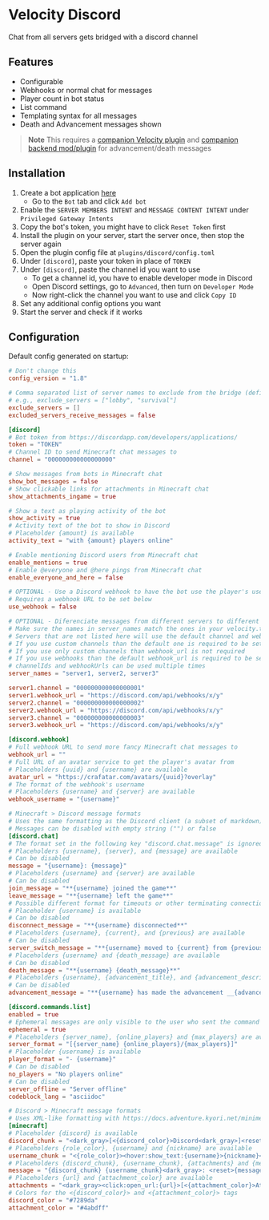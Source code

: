 # Velocity Discord

Chat from all servers gets bridged with a discord channel

## Features

- Configurable
- Webhooks or normal chat for messages
- Player count in bot status
- List command
- Templating syntax for all messages
- Death and Advancement messages shown

> **Note**
> This requires a [companion Velocity plugin](https://github.com/unilock/YepLib) and [companion backend mod/plugin](https://github.com/unilock/YepTwo) for advancement/death messages

## Installation

1. Create a bot application [here](https://discordapp.com/developers/applications/)
   - Go to the `Bot` tab and click `Add bot`
2. Enable the `SERVER MEMBERS INTENT` and `MESSAGE CONTENT INTENT` under `Privileged Gateway Intents`
3. Copy the bot's token, you might have to click `Reset Token` first
4. Install the plugin on your server, start the server once, then stop the server again
5. Open the plugin config file at `plugins/discord/config.toml`
6. Under `[discord]`, paste your token in place of `TOKEN`
7. Under `[discord]`, paste the channel id you want to use
   - To get a channel id, you have to enable developer mode in Discord
   - Open Discord settings, go to `Advanced`, then turn on `Developer Mode`
   - Now right-click the channel you want to use and click `Copy ID`
8. Set any additional config options you want
9. Start the server and check if it works

## Configuration

Default config generated on startup:

```toml
# Don't change this
config_version = "1.8"

# Comma separated list of server names to exclude from the bridge (defined under [servers] inside your velocity.toml)
# e.g., exclude_servers = ["lobby", "survival"]
exclude_servers = []
excluded_servers_receive_messages = false

[discord]
# Bot token from https://discordapp.com/developers/applications/
token = "TOKEN"
# Channel ID to send Minecraft chat messages to
channel = "000000000000000000"

# Show messages from bots in Minecraft chat
show_bot_messages = false
# Show clickable links for attachments in Minecraft chat
show_attachments_ingame = true

# Show a text as playing activity of the bot
show_activity = true
# Activity text of the bot to show in Discord
# Placeholder {amount} is available
activity_text = "with {amount} players online"

# Enable mentioning Discord users from Minecraft chat
enable_mentions = true
# Enable @everyone and @here pings from Minecraft chat
enable_everyone_and_here = false

# OPTIONAL - Use a Discord webhook to have the bot use the player's username and avatar when sending messages
# Requires a webhook URL to be set below
use_webhook = false

# OPTIONAL - Diferenciate messages from different servers to different channels and webhooks
# Make sure the names in server_names match the ones in your velocity.toml and before channel and webhook_url
# Servers that are not listed here will use the default channel and webhook_url
# If you use custom channels than the default one is required to be set
# If you use only custom channels than webhook_url is not required
# If you use webhooks than the default webhook_url is required to be set
# channelIds and webhookUrls can be used multiple times
server_names = "server1, server2, server3"

server1.channel = "000000000000000001"
server1.webhook_url = "https://discord.com/api/webhooks/x/y"
server2.channel = "000000000000000002"
server2.webhook_url = "https://discord.com/api/webhooks/x/y"
server3.channel = "000000000000000003"
server3.webhook_url = "https://discord.com/api/webhooks/x/y"

[discord.webhook]
# Full webhook URL to send more fancy Minecraft chat messages to
webhook_url = ""
# Full URL of an avatar service to get the player's avatar from
# Placeholders {uuid} and {username} are available
avatar_url = "https://crafatar.com/avatars/{uuid}?overlay"
# The format of the webhook's username
# Placeholders {username} and {server} are available
webhook_username = "{username}"

# Minecraft > Discord message formats
# Uses the same formatting as the Discord client (a subset of markdown)
# Messages can be disabled with empty string ("") or false
[discord.chat]
# The format set in the following key "discord.chat.message" is ignored when a webhook is used
# Placeholders {username}, {server}, and {message} are available
# Can be disabled
message = "{username}: {message}"
# Placeholders {username} and {server} are available
# Can be disabled
join_message = "**{username} joined the game**"
leave_message = "**{username} left the game**"
# Possible different format for timeouts or other terminating connections
# Placeholder {username} is available
# Can be disabled
disconnect_message = "**{username} disconnected**"
# Placeholders {username}, {current}, and {previous} are available
# Can be disabled
server_switch_message = "**{username} moved to {current} from {previous}**"
# Placeholders {username} and {death_message} are available
# Can be disabled
death_message = "**{username} {death_message}**"
# Placeholders {username}, {advancement_title}, and {advancement_description} are available
# Can be disabled
advancement_message = "**{username} has made the advancement __{advancement_title}__**\n_{advancement_description}_"

[discord.commands.list]
enabled = true
# Ephemeral messages are only visible to the user who sent the command
ephemeral = true
# Placeholders {server_name}, {online_players} and {max_players} are available
server_format = "[{server_name} {online_players}/{max_players}]"
# Placeholder {username} is available
player_format = "- {username}"
# Can be disabled
no_players = "No players online"
# Can be disabled
server_offline = "Server offline"
codeblock_lang = "asciidoc"

# Discord > Minecraft message formats
# Uses XML-like formatting with https://docs.adventure.kyori.net/minimessage#format
[minecraft]
# Placeholder {discord} is available
discord_chunk = "<dark_gray>[<{discord_color}>Discord<dark_gray>]<reset>"
# Placeholders {role_color}, {username} and {nickname} are available
username_chunk = "<{role_color}><hover:show_text:{username}>{nickname}</hover><reset>"
# Placeholders {discord_chunk}, {username_chunk}, {attachments} and {message} are available
message = "{discord_chunk} {username_chunk}<dark_gray>: <reset>{message} {attachments}"
# Placeholders {url} and {attachment_color} are available
attachments = "<dark_gray><click:open_url:{url}>[<{attachment_color}>Attachment<dark_gray>]</click><reset>"
# Colors for the <{discord_color}> and <{attachment_color}> tags
discord_color = "#7289da"
attachment_color = "#4abdff"
```
